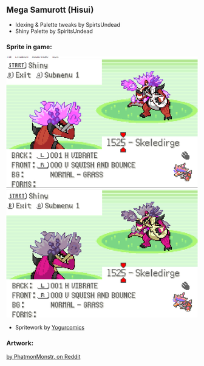 ## Mega Samurott (Hisui)
- Idexing & Palette tweaks by SpirtsUndead
- Shiny Palette by SpiritsUndead


### Sprite in game:
![normal](normal.png)
![shiny](shiny.png)
- Spritework by [Yogurcomics](https://www.fiverr.com/yogurcomics?source=order_page_summary_seller_link)


### Artwork: 
[by PhatmonMonstr, on Reddit](https://www.reddit.com/r/pokemon/comments/1b8x4ht/mega_paldea_starters_mega_skeledirge_mega/)
